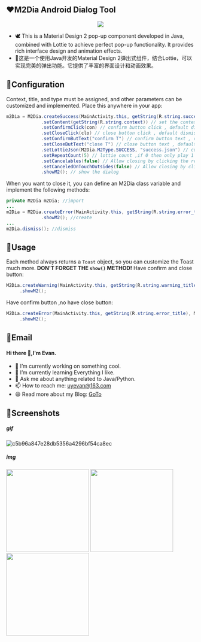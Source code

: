 ## ❤️M2Dia Android Dialog Tool
<div align="center">
    <img src="https://pan.losfer.cn/view.php/911f908b42b9c15bfcf1543cb45f33d8.png">
</div>

 - 🕊️ This is a Material Design 2 pop-up component developed in Java, combined with Lottie to achieve perfect pop-up functionality. It provides rich interface design and animation effects.
 - 🐬这是一个使用Java开发的Material Design 2弹出式组件，结合Lottie，可以实现完美的弹出功能。它提供了丰富的界面设计和动画效果。
 
## 🤡Configuration
Context, title, and type must be assigned, and other parameters can be customized and implemented. Place this anywhere in your app:
```java
m2Dia = M2Dia.createSuccess(MainActivity.this, getString(R.string.success_title), M2Dia.M2ButTpe.HAVE_ALL_BUT)
             .setContent(getString(R.string.context)) // set the context , default null
             .setConfirmClick(con) // confirm button click , default dismiss
             .setCloseClick(clo) // close button click , default dismiss
             .setConfirmButText("confirm T") // confirm button text , default "confirm"
             .setCloseButText("close T") // close button text , default "close"
             .setLottieJson(M2Dia.M2Type.SUCCESS, "success.json") // custom lottie , default success.json
             .setRepeatCount(5) // lottie count ,if 0 then only play 1 , default 0
             .setCancelables(false) // Allow closing by clicking the return button , default true
             .setCanceledOnTouchOutsides(false) // Allow closing by clicking on the screen , default true
             .showM2(); // show the dialog
```
When you want to close it, you can define an M2Dia class variable and implement the following methods:
```java
private M2Dia m2Dia; //import
...
m2Dia = M2Dia.createError(MainActivity.this, getString(R.string.error_title), M2Dia.M2ButTpe.NO_CLOSE_BUT)
             .showM2(); //create
...
m2Dia.dismiss(); //dismiss
```

## 🐳Usage
Each method always returns a `Toast` object, so you can customize the Toast much more. **DON'T FORGET THE `show()` METHOD!**
Have confirm and close button:
```java
M2Dia.createWarning(MainActivity.this, getString(R.string.warning_title), M2Dia.M2ButTpe.HAVE_ALL_BUT)
     .showM2();
```
Have confirm button ,no have close button:
```java
M2Dia.createError(MainActivity.this, getString(R.string.error_title), M2Dia.M2ButTpe.NO_CLOSE_BUT)
     .showM2();
```

## 🤢Email
#### Hi there 👋,I'm Evan.
- 🔭 I’m currently working on something cool.
- 🌱 I’m currently learning Everything I like.
- 💬 Ask me about anything related to Java/Python.
- 📫 How to reach me: uyevan@163.com
- 😄 Read more about my Blog: [GoTo](https://jfkj.xyz)

## 🏁Screenshots
##### gif
![c5b96a847e28db5356a4296bf54ca8ec](https://user-images.githubusercontent.com/92195051/230720555-a627107e-3091-408a-b02a-9b505c10558b.gif)
##### img
<img title="" src="https://pan.losfer.cn/view.php/a649e8418926da7df8e957703e369afa.jpg" alt="" width="221" data-align="center">
<img title="" src="https://pan.losfer.cn/view.php/1e657818d594831f94722e6f442cb3d2.jpg" alt="" width="221" data-align="center">
<img title="" src="https://pan.losfer.cn/view.php/d46b2866c9c52f02cf8e29d23629f41f.jpg" alt="" width="221" data-align="center">
